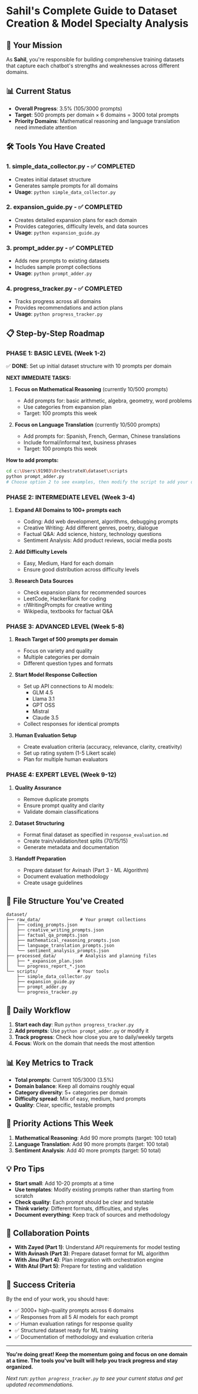 # Sahil's Complete Guide to Dataset Creation & Model Specialty Analysis

## 🎯 Your Mission
As **Sahil**, you're responsible for building comprehensive training datasets that capture each chatbot's strengths and weaknesses across different domains.

## 📊 Current Status
- **Overall Progress**: 3.5% (105/3000 prompts)
- **Target**: 500 prompts per domain × 6 domains = 3000 total prompts
- **Priority Domains**: Mathematical reasoning and language translation need immediate attention

## 🛠️ Tools You Have Created

### 1. **simple_data_collector.py** - ✅ COMPLETED
- Creates initial dataset structure
- Generates sample prompts for all domains
- **Usage**: `python simple_data_collector.py`

### 2. **expansion_guide.py** - ✅ COMPLETED  
- Creates detailed expansion plans for each domain
- Provides categories, difficulty levels, and data sources
- **Usage**: `python expansion_guide.py`

### 3. **prompt_adder.py** - ✅ COMPLETED
- Adds new prompts to existing datasets
- Includes sample prompt collections
- **Usage**: `python prompt_adder.py`

### 4. **progress_tracker.py** - ✅ COMPLETED
- Tracks progress across all domains
- Provides recommendations and action plans
- **Usage**: `python progress_tracker.py`

## 📋 Step-by-Step Roadmap

### **PHASE 1: BASIC LEVEL (Week 1-2)**
✅ **DONE**: Set up initial dataset structure with 10 prompts per domain

**NEXT IMMEDIATE TASKS:**
1. **Focus on Mathematical Reasoning** (currently 10/500 prompts)
   - Add prompts for: basic arithmetic, algebra, geometry, word problems
   - Use categories from expansion plan
   - Target: 100 prompts this week

2. **Focus on Language Translation** (currently 10/500 prompts) 
   - Add prompts for: Spanish, French, German, Chinese translations
   - Include formal/informal text, business phrases
   - Target: 100 prompts this week

**How to add prompts:**
```bash
cd c:\Users\91903\OrchestrateX\dataset\scripts
python prompt_adder.py
# Choose option 2 to see examples, then modify the script to add your own
```

### **PHASE 2: INTERMEDIATE LEVEL (Week 3-4)**
1. **Expand All Domains to 100+ prompts each**
   - Coding: Add web development, algorithms, debugging prompts
   - Creative Writing: Add different genres, poetry, dialogue
   - Factual Q&A: Add science, history, technology questions
   - Sentiment Analysis: Add product reviews, social media posts

2. **Add Difficulty Levels**
   - Easy, Medium, Hard for each domain
   - Ensure good distribution across difficulty levels

3. **Research Data Sources**
   - Check expansion plans for recommended sources
   - LeetCode, HackerRank for coding
   - r/WritingPrompts for creative writing
   - Wikipedia, textbooks for factual Q&A

### **PHASE 3: ADVANCED LEVEL (Week 5-8)**
1. **Reach Target of 500 prompts per domain**
   - Focus on variety and quality
   - Multiple categories per domain
   - Different question types and formats

2. **Start Model Response Collection**
   - Set up API connections to AI models:
     - GLM 4.5
     - Llama 3.1  
     - GPT OSS
     - Mistral
     - Claude 3.5
   - Collect responses for identical prompts

3. **Human Evaluation Setup**
   - Create evaluation criteria (accuracy, relevance, clarity, creativity)
   - Set up rating system (1-5 Likert scale)
   - Plan for multiple human evaluators

### **PHASE 4: EXPERT LEVEL (Week 9-12)**
1. **Quality Assurance**
   - Remove duplicate prompts
   - Ensure prompt quality and clarity
   - Validate domain classifications

2. **Dataset Structuring**
   - Format final dataset as specified in `response_evaluation.md`
   - Create train/validation/test splits (70/15/15)
   - Generate metadata and documentation

3. **Handoff Preparation**
   - Prepare dataset for Avinash (Part 3 - ML Algorithm)
   - Document evaluation methodology
   - Create usage guidelines

## 📁 File Structure You've Created
```
dataset/
├── raw_data/               # Your prompt collections
│   ├── coding_prompts.json
│   ├── creative_writing_prompts.json
│   ├── factual_qa_prompts.json
│   ├── mathematical_reasoning_prompts.json
│   ├── language_translation_prompts.json
│   └── sentiment_analysis_prompts.json
├── processed_data/         # Analysis and planning files
│   ├── *_expansion_plan.json
│   └── progress_report_*.json
└── scripts/               # Your tools
    ├── simple_data_collector.py
    ├── expansion_guide.py
    ├── prompt_adder.py
    └── progress_tracker.py
```

## 🎯 Daily Workflow
1. **Start each day**: Run `python progress_tracker.py`
2. **Add prompts**: Use `python prompt_adder.py` or modify it
3. **Track progress**: Check how close you are to daily/weekly targets
4. **Focus**: Work on the domain that needs the most attention

## 📊 Key Metrics to Track
- **Total prompts**: Current 105/3000 (3.5%)
- **Domain balance**: Keep all domains roughly equal
- **Category diversity**: 5+ categories per domain
- **Difficulty spread**: Mix of easy, medium, hard prompts
- **Quality**: Clear, specific, testable prompts

## 🚨 Priority Actions This Week
1. **Mathematical Reasoning**: Add 90 more prompts (target: 100 total)
2. **Language Translation**: Add 90 more prompts (target: 100 total)  
3. **Sentiment Analysis**: Add 40 more prompts (target: 50 total)

## 💡 Pro Tips
- **Start small**: Add 10-20 prompts at a time
- **Use templates**: Modify existing prompts rather than starting from scratch
- **Check quality**: Each prompt should be clear and testable
- **Think variety**: Different formats, difficulties, and styles
- **Document everything**: Keep track of sources and methodology

## 🤝 Collaboration Points
- **With Zayed (Part 1)**: Understand API requirements for model testing
- **With Avinash (Part 3)**: Prepare dataset format for ML algorithm
- **With Jinu (Part 4)**: Plan integration with orchestration engine
- **With Atul (Part 5)**: Prepare for testing and validation

## 🎉 Success Criteria
By the end of your work, you should have:
- ✅ 3000+ high-quality prompts across 6 domains
- ✅ Responses from all 5 AI models for each prompt
- ✅ Human evaluation ratings for response quality
- ✅ Structured dataset ready for ML training
- ✅ Documentation of methodology and evaluation criteria

---

**You're doing great! Keep the momentum going and focus on one domain at a time. The tools you've built will help you track progress and stay organized.**

*Next run: `python progress_tracker.py` to see your current status and get updated recommendations.*
